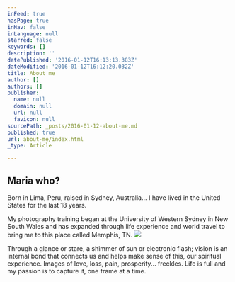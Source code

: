 ```yaml
---
inFeed: true
hasPage: true
inNav: false
inLanguage: null
starred: false
keywords: []
description: ''
datePublished: '2016-01-12T16:13:13.383Z'
dateModified: '2016-01-12T16:12:20.032Z'
title: About me
author: []
authors: []
publisher:
  name: null
  domain: null
  url: null
  favicon: null
sourcePath: _posts/2016-01-12-about-me.md
published: true
url: about-me/index.html
_type: Article

---
```

## Maria who?

Born in Lima, Peru, raised in Sydney, Australia... I have lived in the United States for the last 18 years.

My photography training began at the University of Western Sydney in New South Wales and has expanded through life experience and world travel to bring me to this place called Memphis, TN.
![](https://the-grid-user-content.s3-us-west-2.amazonaws.com/9214b97c-d18c-4dd5-82f0-bddef925ac56.png)

Through a glance or stare, a shimmer of sun or electronic flash; vision is an internal bond that connects us and helps make sense of this, our spiritual experience. Images of love, loss, pain, prosperity... freckles. Life is full and my passion is to capture it, one frame at a time.